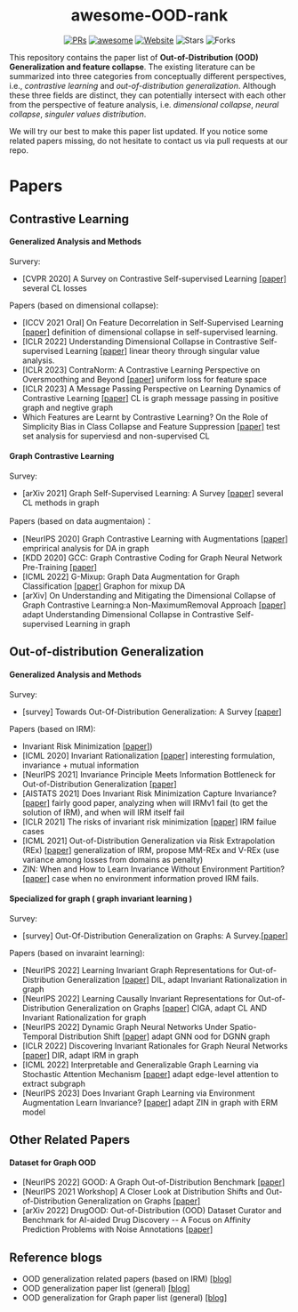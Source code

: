 <h1 align="center"><b>awesome-OOD-rank</b></h1>
<p align="center">
    <a href="https://github.com/kokolerk/awsome-ood-rank/pulls"><img src="https://img.shields.io/badge/PRs-Welcome-green" alt="PRs"></a>
    <a href="https://awesome.re"><img src="https://awesome.re/badge.svg" alt="awesome"></a>
    <a href="https://graph.ood-generalization.com/"><img src="https://img.shields.io/badge/-Website-grey?logo=svelte&logoColor=white" alt="Website"></a>
    <img src="https://img.shields.io/github/stars/kokolerk/awsome-ood-rank?color=yellow&label=Star" alt="Stars" >
    <img src="https://img.shields.io/github/forks/kokolerk/awsome-ood-rank?color=blue&label=Fork" alt="Forks" >
</p>

This repository contains the paper list of **Out-of-Distribution (OOD) Generalization and feature collapse**. The existing literature can be summarized into three categories from conceptually different perspectives, i.e., *contrastive learning* and *out-of-distribution generalization*. Although these three fields are distinct, they can potentially intersect with each other from the perspective of feature analysis, i.e. *dimensional collapse*, *neural collapse*, *singuler values distribution*.


We will try our best to make this paper list updated. If you notice some related papers missing, do not hesitate to contact us via pull requests at our repo.

# Papers

## Contrastive Learning

#### Generalized Analysis and Methods
Survery:
- [CVPR 2020] A Survey on Contrastive Self-supervised Learning [[paper]](https://arxiv.org/abs/2011.00362.pdf) several CL losses

Papers (based on dimensional collapse):
- [ICCV 2021 Oral] On Feature Decorrelation in Self-Supervised Learning [[paper]](https://arxiv.org/abs/2105.00470.pdf) definition of dimensional collapse in self-supervised learning.
- [ICLR 2022] Understanding Dimensional Collapse in Contrastive Self-supervised Learning [[paper]](https://arxiv.org/abs/2110.09348.pdf) linear theory through singular value analysis.
- [ICLR 2023] ContraNorm: A Contrastive Learning Perspective on Oversmoothing and Beyond [[paper]](https://arxiv.org/abs/2303.06562.pdf) uniform loss for feature space
- [ICLR 2023] A Message Passing Perspective on Learning Dynamics of Contrastive Learning [[paper]](https://arxiv.org/abs/2303.04435.pdf) CL is graph message passing in positive graph and negtive graph
- Which Features are Learnt by Contrastive Learning? On the Role of Simplicity Bias in Class Collapse and Feature Suppression [[paper]](https://arxiv.org/abs/2305.16536) test set analysis for superviesd and non-supervised CL


#### Graph Contrastive Learning
Survey:
- [arXiv 2021] Graph Self-Supervised Learning: A Survey [[paper]](https://arxiv.org/pdf/2103.00111.pdf) several CL methods in graph 

Papers (based on data augmentaion)：
- [NeurIPS 2020] Graph Contrastive Learning with Augmentations [[paper]](https://arxiv.org/pdf/2010.13902.pdf) emprirical analysis for DA in graph 
- [KDD 2020] GCC: Graph Contrastive Coding for Graph Neural Network Pre-Training [[paper]](https://arxiv.org/pdf/2006.09963.pdf) 
- [ICML 2022] G-Mixup: Graph Data Augmentation for Graph Classification [[paper]](https://arxiv.org/pdf/2202.07179.pdf) Graphon for mixup DA
- [arXiv] On Understanding and Mitigating the Dimensional Collapse of Graph Contrastive Learning:a Non-MaximumRemoval Approach [[paper]](https://arxiv.org/abs/2203.12821.pdf) adapt Understanding Dimensional Collapse in Contrastive Self-supervised Learning in graph





## Out-of-distribution Generalization

#### Generalized Analysis and Methods
Survey:
- [survey] Towards Out-Of-Distribution Generalization: A Survey [[paper]](https://arxiv.org/pdf/2108.13624.pdf)

Papers (based on IRM):
- Invariant Risk Minimization [[paper]](https://arxiv.org/pdf/1907.02893.pdf))
- [ICML 2020] Invariant Rationalization [[paper]](https://arxiv.org/abs/2003.09772.pdf) interesting formulation, invariance + mutual information
- [NeurIPS 2021] Invariance Principle Meets Information Bottleneck for Out-of-Distribution Generalization [[paper]](https://arxiv.org/abs/2106.06607.pdf) 
- [AISTATS 2021] Does Invariant Risk Minimization Capture Invariance? [[paper]](https://arxiv.org/abs/2101.01134.pdf) fairly good paper, analyzing when will IRMv1 fail (to get the solution of IRM), and when will IRM itself fail
- [ICLR 2021] The risks of invariant risk minimization [[paper]](https://arxiv.org/abs/2010.05761.pdf)  IRM failue cases
- [ICML 2021] Out-of-Distribution Generalization via Risk Extrapolation (REx) [[paper]](https://arxiv.org/abs/2003.00688.pdf) generalization of IRM, propose MM-REx and V-REx (use variance among losses from domains as penalty)
- ZIN: When and How to Learn Invariance Without Environment Partition? [[paper]](https://arxiv.org/abs/2203.05818.pdf) case when no environment information proved IRM fails.

#### Specialized for graph ( graph invariant learning )
Survey:
- [survey] Out-Of-Distribution Generalization on Graphs: A Survey.[[paper]](https://arxiv.org/pdf/2202.07987.pdf)

Papers (based on invaraint learning):
- [NeurIPS 2022] Learning Invariant Graph Representations for Out-of-Distribution Generalization [[paper]](https://haoyang.li/assets/pdf/2022_NeurIPS_GIL.pdf) DIL, adapt Invariant Rationalization in graph
- [NeurIPS 2022] Learning Causally Invariant Representations for Out-of-Distribution Generalization on Graphs [[paper]](https://arxiv.org/pdf/2202.05441.pdf) CIGA, adapt CL AND Invariant Rationalization for graph
- [NeurIPS 2022] Dynamic Graph Neural Networks Under Spatio-Temporal Distribution Shift [[paper]](https://haoyang.li/assets/pdf/2022_NeurIPS_DIDA.pdf) adapt GNN ood for DGNN graph
- [ICLR 2022] Discovering Invariant Rationales for Graph Neural Networks [[paper]](https://arxiv.org/pdf/2201.12872.pdf) DIR, adapt IRM in graph
- [ICML 2022] Interpretable and Generalizable Graph Learning via Stochastic Attention Mechanism [[paper]](https://arxiv.org/pdf/2201.12987.pdf) adapt edge-level attention to extract subgraph
- [NeurIPS 2023] Does Invariant Graph Learning via Environment Augmentation Learn Invariance? [[paper]](https://arxiv.org/abs/2310.19035.pdf) adapt ZIN in graph with ERM model 



## Other Related Papers

#### Dataset for Graph OOD

- [NeurIPS 2022] GOOD: A Graph Out-of-Distribution Benchmark [[paper]](https://openreview.net/pdf?id=8hHg-zs_p-h)
- [NeurIPS 2021 Workshop] A Closer Look at Distribution Shifts and Out-of-Distribution Generalization on Graphs [[paper]](https://openreview.net/pdf?id=XvgPGWazqRH)
- [arXiv 2022] DrugOOD: Out-of-Distribution (OOD) Dataset Curator and Benchmark for AI-aided Drug Discovery -- A Focus on Affinity Prediction Problems with Noise Annotations [[paper]](https://arxiv.org/pdf/2201.09637.pdf)

## Reference blogs

- OOD generalization related papers (based on IRM) [[blog]](https://sites.google.com/view/mila-ood-rg/related-work)
- OOD generalization paper list (general) [[blog]](https://out-of-distribution-generalization.com/)
- OOD generalization for Graph paper list (general) [[blog]](https://graph.ood-generalization.com/)

